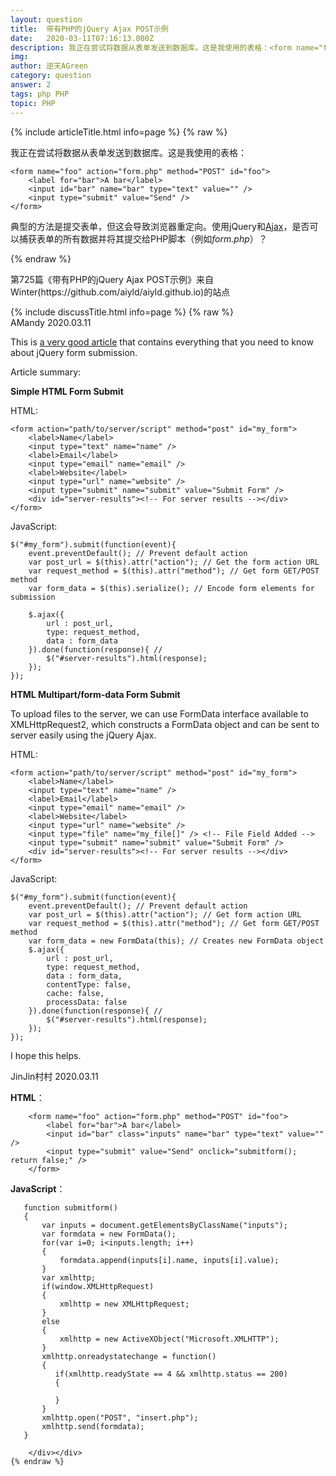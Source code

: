 ```yaml
---
layout: question
title:  带有PHP的jQuery Ajax POST示例
date:   2020-03-11T07:16:13.000Z
description: 我正在尝试将数据从表单发送到数据库。这是我使用的表格：<form name="foo" action="form.php" method="POST"...
img: 
author: 逆天AGreen
category: question
answer: 2
tags: php PHP
topic: PHP
---
```

<div class="article-root">
  <div class="article">
    {% include articleTitle.html info=page %}
    {% raw %}
    <div class="article-content"><p><font style="vertical-align: inherit;"><font style="vertical-align: inherit;">我正在尝试将数据从表单发送到数据库。</font><font style="vertical-align: inherit;">这是我使用的表格：</font></font></p>

<pre><code>&lt;form name="foo" action="form.php" method="POST" id="foo"&gt;<font></font>
    &lt;label for="bar"&gt;A bar&lt;/label&gt;<font></font>
    &lt;input id="bar" name="bar" type="text" value="" /&gt;<font></font>
    &lt;input type="submit" value="Send" /&gt;<font></font>
&lt;/form&gt;<font></font>
</code></pre>

<p><font style="vertical-align: inherit;"><font style="vertical-align: inherit;">典型的方法是提交表单，但这会导致浏览器重定向。</font><font style="vertical-align: inherit;">使用jQuery和</font></font><a href="http://en.wikipedia.org/wiki/Ajax_%28programming%29" rel="noreferrer"><font style="vertical-align: inherit;"><font style="vertical-align: inherit;">Ajax</font></font></a><font style="vertical-align: inherit;"><font style="vertical-align: inherit;">，是否可以捕获表单的所有数据并将其提交给PHP脚本（例如</font></font><em><font style="vertical-align: inherit;"><font style="vertical-align: inherit;">form.php</font></font></em><font style="vertical-align: inherit;"><font style="vertical-align: inherit;">）？</font></font></p></div>
    {% endraw %}
  </div>
  <p class="winter_mark">第725篇《带有PHP的jQuery Ajax POST示例》来自Winter(https://github.com/aiyld/aiyld.github.io)的站点</p>
  <div class="discuss-wrapper">
    {% include discussTitle.html info=page %}
    {% raw %}
    <div class="discuss-item">
        <div class="discuss-parent">
          <div class="discuss-meta">
            <span class="discuss-user">AMandy</span>
            <span class="discuss-time">2020.03.11</span>
          </div>
          <div class="discuss-comment"><p>This is <a href="https://www.sanwebe.com/2016/07/ajax-form-submit-examples-using-jquery" rel="nofollow noreferrer">a very good article</a> that contains everything that you need to know about jQuery form submission.</p>

<p>Article summary:</p>

<p><strong>Simple HTML Form Submit</strong></p>

<p>HTML:</p>

<pre><code>&lt;form action="path/to/server/script" method="post" id="my_form"&gt;<font></font>
    &lt;label&gt;Name&lt;/label&gt;<font></font>
    &lt;input type="text" name="name" /&gt;<font></font>
    &lt;label&gt;Email&lt;/label&gt;<font></font>
    &lt;input type="email" name="email" /&gt;<font></font>
    &lt;label&gt;Website&lt;/label&gt;<font></font>
    &lt;input type="url" name="website" /&gt;<font></font>
    &lt;input type="submit" name="submit" value="Submit Form" /&gt;<font></font>
    &lt;div id="server-results"&gt;&lt;!-- For server results --&gt;&lt;/div&gt;<font></font>
&lt;/form&gt;<font></font>
</code></pre>

<p>JavaScript:</p>

<pre><code>$("#my_form").submit(function(event){<font></font>
    event.preventDefault(); // Prevent default action<font></font>
    var post_url = $(this).attr("action"); // Get the form action URL<font></font>
    var request_method = $(this).attr("method"); // Get form GET/POST method<font></font>
    var form_data = $(this).serialize(); // Encode form elements for submission<font></font>
<font></font>
    $.ajax({<font></font>
        url : post_url,<font></font>
        type: request_method,<font></font>
        data : form_data<font></font>
    }).done(function(response){ //<font></font>
        $("#server-results").html(response);<font></font>
    });<font></font>
});<font></font>
</code></pre>

<p><strong>HTML Multipart/form-data Form Submit</strong></p>

<p>To upload files to the server, we can use FormData interface available to XMLHttpRequest2, which constructs a FormData object and can be sent to server easily using the jQuery Ajax.</p>

<p>HTML:</p>

<pre><code>&lt;form action="path/to/server/script" method="post" id="my_form"&gt;<font></font>
    &lt;label&gt;Name&lt;/label&gt;<font></font>
    &lt;input type="text" name="name" /&gt;<font></font>
    &lt;label&gt;Email&lt;/label&gt;<font></font>
    &lt;input type="email" name="email" /&gt;<font></font>
    &lt;label&gt;Website&lt;/label&gt;<font></font>
    &lt;input type="url" name="website" /&gt;<font></font>
    &lt;input type="file" name="my_file[]" /&gt; &lt;!-- File Field Added --&gt;<font></font>
    &lt;input type="submit" name="submit" value="Submit Form" /&gt;<font></font>
    &lt;div id="server-results"&gt;&lt;!-- For server results --&gt;&lt;/div&gt;<font></font>
&lt;/form&gt;<font></font>
</code></pre>

<p>JavaScript:</p>

<pre><code>$("#my_form").submit(function(event){<font></font>
    event.preventDefault(); // Prevent default action<font></font>
    var post_url = $(this).attr("action"); // Get form action URL<font></font>
    var request_method = $(this).attr("method"); // Get form GET/POST method<font></font>
    var form_data = new FormData(this); // Creates new FormData object<font></font>
    $.ajax({<font></font>
        url : post_url,<font></font>
        type: request_method,<font></font>
        data : form_data,<font></font>
        contentType: false,<font></font>
        cache: false,<font></font>
        processData: false<font></font>
    }).done(function(response){ //<font></font>
        $("#server-results").html(response);<font></font>
    });<font></font>
});<font></font>
</code></pre>

<p>I hope this helps.</p></div>
        </div></div><div class="discuss-item">
        <div class="discuss-parent">
          <div class="discuss-meta">
            <span class="discuss-user">JinJin村村</span>
            <span class="discuss-time">2020.03.11</span>
          </div>
          <div class="discuss-comment"><p><strong><font style="vertical-align: inherit;"><font style="vertical-align: inherit;">HTML</font></font></strong><font style="vertical-align: inherit;"><font style="vertical-align: inherit;">：</font></font></p>

<pre><code>    &lt;form name="foo" action="form.php" method="POST" id="foo"&gt;<font></font>
        &lt;label for="bar"&gt;A bar&lt;/label&gt;<font></font>
        &lt;input id="bar" class="inputs" name="bar" type="text" value="" /&gt;<font></font>
        &lt;input type="submit" value="Send" onclick="submitform(); return false;" /&gt;<font></font>
    &lt;/form&gt;<font></font>
</code></pre>

<p><strong><font style="vertical-align: inherit;"><font style="vertical-align: inherit;">JavaScript</font></font></strong><font style="vertical-align: inherit;"><font style="vertical-align: inherit;">：</font></font></p>

<pre><code>   function submitform()<font></font>
   {<font></font>
       var inputs = document.getElementsByClassName("inputs");<font></font>
       var formdata = new FormData();<font></font>
       for(var i=0; i&lt;inputs.length; i++)<font></font>
       {<font></font>
           formdata.append(inputs[i].name, inputs[i].value);<font></font>
       }<font></font>
       var xmlhttp;<font></font>
       if(window.XMLHttpRequest)<font></font>
       {<font></font>
           xmlhttp = new XMLHttpRequest;<font></font>
       }<font></font>
       else<font></font>
       {<font></font>
           xmlhttp = new ActiveXObject("Microsoft.XMLHTTP");<font></font>
       }<font></font>
       xmlhttp.onreadystatechange = function()<font></font>
       {<font></font>
          if(xmlhttp.readyState == 4 &amp;&amp; xmlhttp.status == 200)<font></font>
          {<font></font>
<font></font>
          }<font></font>
       }<font></font>
       xmlhttp.open("POST", "insert.php");<font></font>
       xmlhttp.send(formdata);<font></font>
   }<font></font>
</code></pre></div>
        </div></div>
    {% endraw %}
  </div>
<div>
